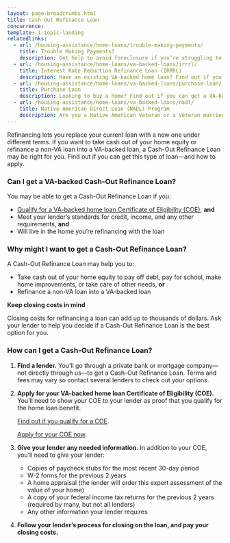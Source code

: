 ```yaml
---
layout: page-breadcrumbs.html
title: Cash Out Refinance Loan
concurrence: 
template: 1-topic-landing
relatedlinks:
  - url: /housing-assistance/home-loans/trouble-making-payments/
    title: Trouble Making Payments?
    description: Get help to avoid foreclosure if you’re struggling to make your monthly mortgage payments.
  - url: /housing-assistance/home-loans/va-backed-loans/irrrl/
    title: Interest Rate Reduction Refinance Loan (IRRRL)
    description: Have an existing VA-backed home loan? Find out if you can get a VA-backed IRRRL to help reduce your monthly payments or make them more stable.
  - url: /housing-assistance/home-loans/va-backed-loans/purchase-loan/
    title: Purchase Loan
    description: Looking to buy a home? Find out if you can get a VA-backed Purchase Loan and get better terms than with a private lender loan. 
  - url: /housing-assistance/home-loans/va-backed-loans/nadl/
    title: Native American Direct Loan (NADL) Program
    description: Are you a Native American Veteran or a Veteran married to a Native American? Find out if you can get our NADL to buy, build, or improve a home on Federal Trust Land.
---
```


<div class="va-introtext">

Refinancing lets you replace your current loan with a new one under different terms. If you want to take cash out of your home equity or refinance a non-VA loan into a VA-backed loan, a Cash-Out Refinance Loan may be right for you. Find out if you can get this type of loan—and how to apply.

</div>

<div class="feature">

### Can I get a VA-backed Cash-Out Refinance Loan?

You may be able to get a Cash-Out Refinance Loan if you:

-	[Qualify for a VA-backed home loan Certificate of Eligibility (COE)](/housing-assistance/home-loans/eligibility), **and**
-	Meet your lender’s standards for credit, income, and any other requirements, **and**
-	Will live in the home you’re refinancing with the loan

</div>

### Why might I want to get a Cash-Out Refinance Loan?

A Cash-Out Refinance Loan may help you to:

-	Take cash out of your home equity to pay off debt, pay for school, make home improvements, or take care of other needs, **or**
-	Refinance a non-VA loan into a VA-backed loan

**Keep closing costs in mind**

Closing costs for refinancing a loan can add up to thousands of dollars. Ask your lender to help you decide if a Cash-Out Refinance Loan is the best option for you.

### How can I get a Cash-Out Refinance Loan?

<ol class="process">
<li class="step one">

**Find a lender.** You’ll go through a private bank or mortgage company—not directly through us—to get a Cash-Out Refinance Loan. Terms and fees may vary so contact several lenders to check out your options.

</li>

<li class="step two">

**Apply for your VA-backed home loan Certificate of Eligibility (COE).** You’ll need to show your COE to your lender as proof that you qualify for the home loan benefit.

[Find out if you qualify for a COE](/housing-assistance/home-loans/eligibility).

[Apply for your COE now](/housing-assistance/home-loans/apply-for-certificate-of-eligibility).

</li>

<li class="step three">

**Give your lender any needed information.** In addition to your COE, you’ll need to give your lender:
-	Copies of paycheck stubs for the most recent 30-day period
-	W-2 forms for the previous 2 years
-	A home appraisal (the lender will order this expert assessment of the value of your home)
-	A copy of your federal income tax returns for the previous 2 years (required by many, but not all lenders)
-	Any other information your lender requires

</li>

<li class="step last four">

**Follow your lender’s process for closing on the loan, and pay your closing costs.** 

</li>
</ol>


